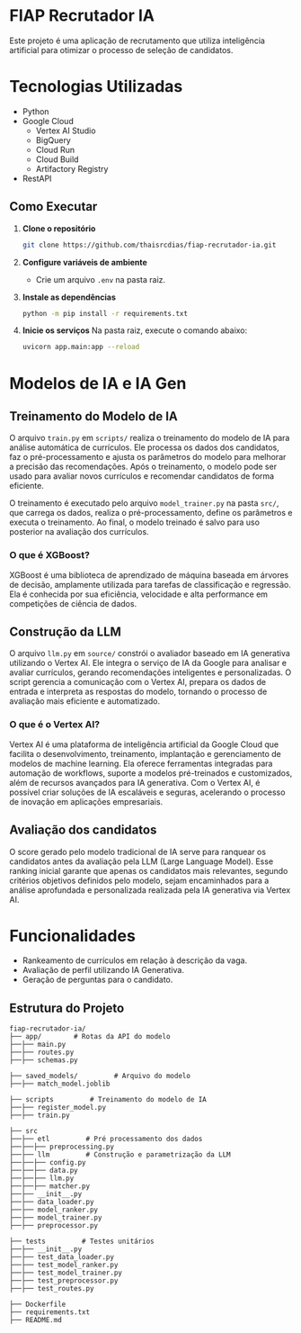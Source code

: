 # FIAP Recrutador IA

Este projeto é uma aplicação de recrutamento que utiliza inteligência artificial para otimizar o processo de seleção de candidatos.

# Tecnologias Utilizadas

- Python
- Google Cloud
    - Vertex AI Studio
    - BigQuery
    - Cloud Run
    - Cloud Build
    - Artifactory Registry
- RestAPI

## Como Executar

1. **Clone o repositório**
    ```bash
    git clone https://github.com/thaisrcdias/fiap-recrutador-ia.git
    ```

2. **Configure variáveis de ambiente**
    - Crie um arquivo `.env` na pasta raiz.

3. **Instale as dependências**
    ```bash
    python -m pip install -r requirements.txt
    ```

4. **Inicie os serviços**
    Na pasta raiz, execute o comando abaixo:
    ```bash
    uvicorn app.main:app --reload
    ```

# Modelos de IA e IA Gen

## Treinamento do Modelo de IA

O arquivo `train.py` em `scripts/` realiza o treinamento do modelo de IA para análise automática de currículos. Ele processa os dados dos candidatos, faz o pré-processamento e ajusta os parâmetros do modelo para melhorar a precisão das recomendações. Após o treinamento, o modelo pode ser usado para avaliar novos currículos e recomendar candidatos de forma eficiente.

O treinamento é executado pelo arquivo `model_trainer.py` na pasta `src/`, que carrega os dados, realiza o pré-processamento, define os parâmetros e executa o treinamento. Ao final, o modelo treinado é salvo para uso posterior na avaliação dos currículos.

### O que é XGBoost?

XGBoost é uma biblioteca de aprendizado de máquina baseada em árvores de decisão, amplamente utilizada para tarefas de classificação e regressão. Ela é conhecida por sua eficiência, velocidade e alta performance em competições de ciência de dados.

## Construção da LLM

O arquivo `llm.py` em `source/` constrói o avaliador baseado em IA generativa utilizando o Vertex AI. Ele integra o serviço de IA da Google para analisar e avaliar currículos, gerando recomendações inteligentes e personalizadas. O script gerencia a comunicação com o Vertex AI, prepara os dados de entrada e interpreta as respostas do modelo, tornando o processo de avaliação mais eficiente e automatizado.

### O que é o Vertex AI?

Vertex AI é uma plataforma de inteligência artificial da Google Cloud que facilita o desenvolvimento, treinamento, implantação e gerenciamento de modelos de machine learning. Ela oferece ferramentas integradas para automação de workflows, suporte a modelos pré-treinados e customizados, além de recursos avançados para IA generativa. Com o Vertex AI, é possível criar soluções de IA escaláveis e seguras, acelerando o processo de inovação em aplicações empresariais.

## Avaliação dos candidatos

O score gerado pelo modelo tradicional de IA serve para ranquear os candidatos antes da avaliação pela LLM (Large Language Model). Esse ranking inicial garante que apenas os candidatos mais relevantes, segundo critérios objetivos definidos pelo modelo, sejam encaminhados para a análise aprofundada e personalizada realizada pela IA generativa via Vertex AI.

# Funcionalidades

- Rankeamento de currículos em relação à descrição da vaga.
- Avaliação de perfil utilizando IA Generativa.
- Geração de perguntas para o candidato.


## Estrutura do Projeto

```
fiap-recrutador-ia/
├── app/        # Rotas da API do modelo
├──├── main.py
├──├── routes.py
├──├── schemas.py

├── saved_models/         # Arquivo do modelo
├──├── match_model.joblib

├── scripts         # Treinamento do modelo de IA
├──├── register_model.py
├──├── train.py

├── src 
├──├── etl         # Pré processamento dos dados
├──├──├── preprocessing.py
├──├── llm         # Construção e parametrização da LLM
├──├──├── config.py
├──├──├── data.py
├──├──├── llm.py
├──├──├── matcher.py
├──├── __init__.py
├──├── data_loader.py
├──├── model_ranker.py
├──├── model_trainer.py
├──├── preprocessor.py

├── tests         # Testes unitários
├──├── __init__.py
├──├── test_data_loader.py
├──├── test_model_ranker.py
├──├── test_model_trainer.py
├──├── test_preprocessor.py
├──├── test_routes.py

├── Dockerfile
├── requirements.txt
├── README.md
```
